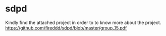 # sdpd
Kindly find the attached project in order to to know more about the project.
https://github.com/fireddd/sdpd/blob/master/group_15.pdf
